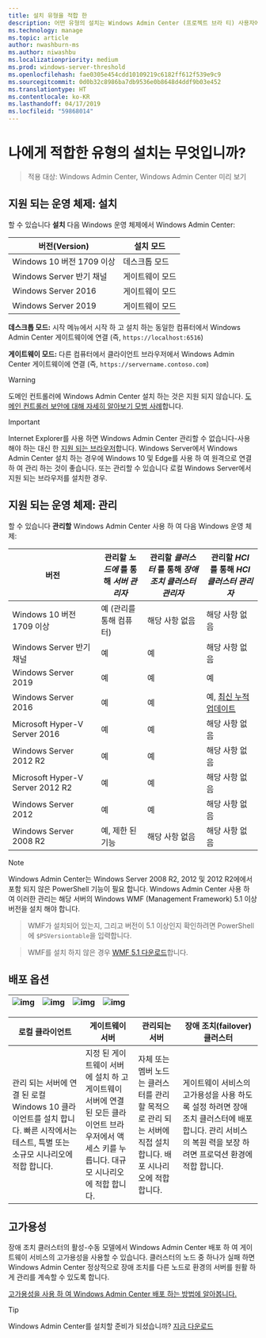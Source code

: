 ```yaml
---
title: 설치 유형을 적합 한
description: 어떤 유형의 설치는 Windows Admin Center (프로젝트 브라 티) 사용자에 게 적합 합니다. 높은 가용성과 복원 력을 위해 장애 조치 클러스터에 설치 합니다.
ms.technology: manage
ms.topic: article
author: nwashburn-ms
ms.author: niwashbu
ms.localizationpriority: medium
ms.prod: windows-server-threshold
ms.openlocfilehash: fae0305e454cdd10109219c6182ff612f539e9c9
ms.sourcegitcommit: 0d0b32c8986ba7db9536e0b8648d4ddf9b03e452
ms.translationtype: HT
ms.contentlocale: ko-KR
ms.lasthandoff: 04/17/2019
ms.locfileid: "59868014"
---
```

# <a name="what-type-of-installation-is-right-for-you"></a>나에게 적합한 유형의 설치는 무엇입니까?

>적용 대상: Windows Admin Center, Windows Admin Center 미리 보기

## <a name="supported-operating-systems-installation"></a>지원 되는 운영 체제: 설치

할 수 있습니다 **설치** 다음 Windows 운영 체제에서 Windows Admin Center:

| **버전(Version)** | **설치 모드** |
|-------------|-----------------------|
|Windows 10 버전 1709 이상 | 데스크톱 모드 |
|Windows Server 반기 채널 | 게이트웨이 모드 |
|Windows Server 2016 | 게이트웨이 모드 |
|Windows Server 2019 | 게이트웨이 모드 |

**데스크톱 모드:** 시작 메뉴에서 시작 하 고 설치 하는 동일한 컴퓨터에서 Windows Admin Center 게이트웨이에 연결 (즉, `https://localhost:6516`)

**게이트웨이 모드:** 다른 컴퓨터에서 클라이언트 브라우저에서 Windows Admin Center 게이트웨이에 연결 (즉, `https://servername.contoso.com`) 

> [!WARNING]
> 도메인 컨트롤러에 Windows Admin Center 설치 하는 것은 지원 되지 않습니다. [도메인 컨트롤러 보안에 대해 자세히 알아보기 모범 사례](https://docs.microsoft.com/windows-server/identity/ad-ds/plan/security-best-practices/securing-domain-controllers-against-attack)합니다. 

> [!IMPORTANT]
> Internet Explorer를 사용 하면 Windows Admin Center 관리할 수 없습니다-사용 해야 하는 대신 한 [지원 되는 브라우저](../understand/faq.md#which-web-browsers-are-supported-by-windows-admin-center
)합니다.  Windows Server에서 Windows Admin Center 설치 하는 경우에 Windows 10 및 Edge를 사용 하 여 원격으로 연결 하 여 관리 하는 것이 좋습니다.  또는 관리할 수 있습니다 로컬 Windows Server에서 지원 되는 브라우저를 설치한 경우.

## <a name="supported-operating-systems-management"></a>지원 되는 운영 체제: 관리

할 수 있습니다 **관리할** Windows Admin Center 사용 하 여 다음 Windows 운영 체제:

| 버전 | 관리할 *노드에* 를 통해 *서버 관리자* | 관리할 *클러스터* 를 통해 *장애 조치 클러스터 관리자* | 관리할 *HCI* 를 통해 *HCI 클러스터 관리자*|
|-------------------------|---------------|-----|------------------------|
| Windows 10 버전 1709 이상 | 예 (관리를 통해 컴퓨터) | 해당 사항 없음 | 해당 사항 없음 |
| Windows Server 반기 채널 | 예 | 예 | 해당 사항 없음 |
| Windows Server 2019 | 예 | 예 | 예 |
| Windows Server 2016 | 예 | 예 | 예, [최신 누적 업데이트](../use/manage-hyper-converged.md#prepare-your-windows-server-2016-cluster-for-windows-admin-center) |
| Microsoft Hyper-V Server 2016 | 예 | 예 | 해당 사항 없음 |
| Windows Server 2012 R2 | 예 | 예 | 해당 사항 없음 |
| Microsoft Hyper-V Server 2012 R2 | 예 | 예 | 해당 사항 없음 |
| Windows Server 2012 | 예 | 예 | 해당 사항 없음 |
| Windows Server 2008 R2 | 예, 제한 된 기능 | 해당 사항 없음 | 해당 사항 없음 |

> [!NOTE]
> Windows Admin Center는 Windows Server 2008 R2, 2012 및 2012 R2에에서 포함 되지 않은 PowerShell 기능이 필요 합니다. Windows Admin Center 사용 하 여 이러한 관리는 해당 서버의 Windows WMF (Management Framework) 5.1 이상 버전을 설치 해야 합니다.

>WMF가 설치되어 있는지, 그리고 버전이 5.1 이상인지 확인하려면 PowerShell에 `$PSVersiontable`을 입력합니다. 

>WMF를 설치 하지 않은 경우 [WMF 5.1 다운로드](https://www.microsoft.com/en-us/download/details.aspx?id=54616)합니다.

## <a name="deployment-options"></a>배포 옵션

| ![img](../media/deployment-options/W10.png) | ![img](../media/deployment-options/gateway.png) | ![img](../media/deployment-options/node.png) | ![img](../media/deployment-options/HA.png) |
|---|---|---|---|

| 로컬 클라이언트 | 게이트웨이 서버 | 관리되는 서버 | 장애 조치(failover) 클러스터 |
| --- | --- | --- | --- |
| 관리 되는 서버에 연결 된 로컬 Windows 10 클라이언트를 설치 합니다.  빠른 시작에서는 테스트, 특별 또는 소규모 시나리오에 적합 합니다. |지정 된 게이트웨이 서버에 설치 하 고 게이트웨이 서버에 연결 된 모든 클라이언트 브라우저에서 액세스 키를 누릅니다.  대규모 시나리오에 적합 합니다. | 자체 또는 멤버 노드는 클러스터를 관리할 목적으로 관리 되는 서버에 직접 설치 합니다.  배포 시나리오에 적합 합니다. | 게이트웨이 서비스의 고가용성을 사용 하도록 설정 하려면 장애 조치 클러스터에 배포 합니다. 관리 서비스의 복원 력을 보장 하려면 프로덕션 환경에 적합 합니다. |

## <a name="high-availability"></a>고가용성

장애 조치 클러스터의 활성-수동 모델에서 Windows Admin Center 배포 하 여 게이트웨이 서비스의 고가용성을 사용할 수 있습니다. 클러스터의 노드 중 하나가 실패 하면 Windows Admin Center 정상적으로 장애 조치를 다른 노드로 환경의 서버를 원활 하 게 관리를 계속할 수 있도록 합니다.

[고가용성을 사용 하 여 Windows Admin Center 배포 하는 방법에 알아봅니다.](../deploy/high-availability.md)

> [!Tip]
> Windows Admin Center를 설치할 준비가 되셨습니까? [지금 다운로드](https://aka.ms/windowsadmincenter)
